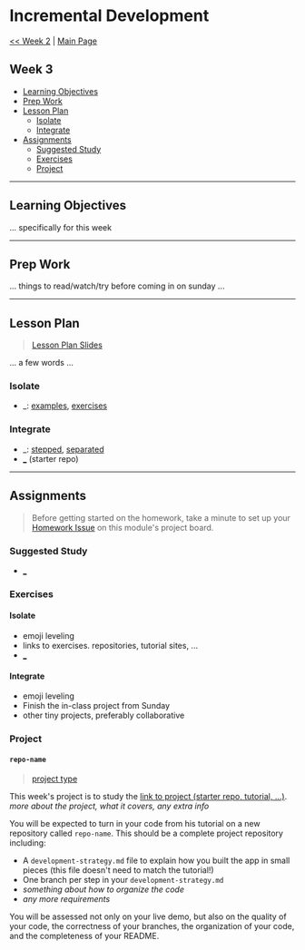 # Incremental Development

[<< Week 2](../week-2/README.md) | [Main Page](../README.md)

## Week 3

* [Learning Objectives](#learning-objectives)
* [Prep Work](#prep-work)
* [Lesson Plan](#lesson-plan)
  * [Isolate](#isolate)
  * [Integrate](#integrate)
* [Assignments](#assignments)
  * [Suggested Study](#suggested-study)
  * [Exercises](#exercises)
  * [Project](#project)

---

## Learning Objectives

... specifically for this week

---

## Prep Work

... things to read/watch/try before coming in on sunday ...

---

## Lesson Plan

> [Lesson Plan Slides](https://hackyourfuture.be/incremental-development/week-3)

... a few words ...

### Isolate

* \_: [examples](../isolate/_/REVIEW.md), [exercises](../isolate/_/REVIEW.md)

### Integrate

* \_: [stepped](../integrate/_), [separated](../integrate/_)
* [\_](https://github.com/hackyourfuturebelgium/coming-soon) (starter repo)

---

## Assignments

> Before getting started on the homework, take a minute to set up your [Homework Issue](https://home.hackyourfuture.be/students/homework-submission#homework-issues) on this module's project board.

### Suggested Study

* [\_](_)


### Exercises

#### Isolate

* emoji leveling
* links to exercises. repositories, tutorial sites, ...
* [\_](https://github.com/hackyourfuturebelgium/coming-soon)

#### Integrate

* emoji leveling
* Finish the in-class project from Sunday
* other tiny projects, preferably collaborative

### Project

#### `repo-name`

> [project type](https://home.hackyourfuture.be/students/homework-submission#projects)

This week's project is to study the [link to project (starter repo, tutorial, ...)](_).  _more about the project, what it covers, any extra info_

You will be expected to turn in your code from his tutorial on a new repository called `repo-name`.  This should be a complete project repository including:

* A `development-strategy.md` file to explain how you built the app in small pieces (this file doesn't need to match the tutorial!)
* One branch per step in your `development-strategy.md`
* _something about how to organize the code_
* _any more requirements_

You will be assessed not only on your live demo, but also on the quality of your code, the correctness of your branches, the organization of your code, and the completeness of your README.
